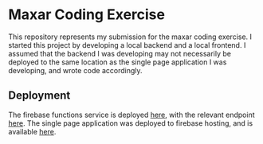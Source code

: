# Maxar Coding Exercise

This repository represents my submission for the maxar coding exercise. I started this project by developing a local backend and a local frontend. I assumed that the backend I was developing may not necessarily be deployed to the same location as the single page application I was developing, and wrote code accordingly.

## Deployment

The firebase functions service is deployed [here](https://us-central1-maxarcodingexercise.cloudfunctions.net/app), with the relevant endpoint [here](https://us-central1-maxarcodingexercise.cloudfunctions.net/app/data). The single page application was deployed to firebase hosting, and is available [here](https://maxarcodingexercise.web.app/).